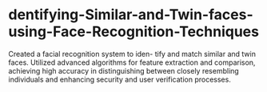 # dentifying-Similar-and-Twin-faces-using-Face-Recognition-Techniques
Created a facial recognition system to iden- tify and match similar and twin faces. Utilized advanced algorithms for feature extraction and comparison, achieving high accuracy in distinguishing between closely resembling individuals and enhancing security and user verification processes.

